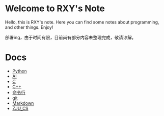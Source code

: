 # Welcome to RXY's Note
Hello, this is RXY's note. Here you can find some notes about programming, and other things. Enjoy!  

部署ing，由于时间有限，目前尚有部分内容未整理完成，敬请谅解。  

# Docs
- [Python](Python/Python基础.md)
- [AI](AI/机器学习/机器学习基础.md)
- [C](CorCpp/C/C基础.md)
- [C++](CorCpp/C++/C++基础.md)
- [命令行](Missing_sem/命令行.md)
- [git](Missing_sem/git.md)
- [Markdown](Missing_sem/Markdown.md)
- [ZJU_CS](ZJU_CS)




